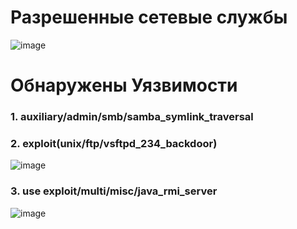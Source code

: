# Разрешенные сетевые службы
![image](https://github.com/UmarovAM/Metasploit/assets/118117183/002e4fea-b7bb-4dca-ad34-de2f12fdf246)

# Обнаружены Уязвимости
### 1. auxiliary/admin/smb/samba_symlink_traversal
### 2. exploit(unix/ftp/vsftpd_234_backdoor)
![image](https://github.com/UmarovAM/Metasploit/assets/118117183/fd9844d4-c601-4c2c-a162-aa30fd36359a)
### 3. use exploit/multi/misc/java_rmi_server
![image](https://github.com/UmarovAM/Metasploit/assets/118117183/51140842-260d-49e0-8caa-54b55164097a)

